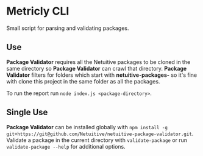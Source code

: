 # Metricly CLI
Small script for parsing and validating packages.

## Use
**Package Validator** requires all the Netuitive packages to be cloned in the same directory so **Package Validator** can crawl that directory. **Package Validator** filters for folders which start with **netuitive-packages-** so it's fine with clone this project in the same folder as all the packages.

To run the report run `node index.js <package-directory>`.

## Single Use
**Package Validator** can be installed globally with `npm install -g git+https://git@github.com/Netuitive/netuitive-package-validator.git`. Validate a package in the current directory with `validate-package` or run `validate-package --help` for additional options.
